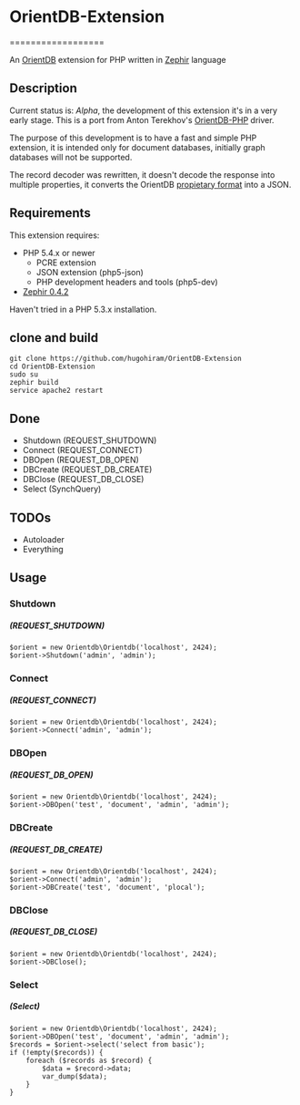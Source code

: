 # OrientDB-Extension
==================

An [OrientDB](https://github.com/nuvolabase/orientdb) extension for PHP written in [Zephir](http://zephir-lang.com/) language

## Description ##

Current status is: *Alpha*, the development of this extension it's in a very early stage. This is a port from Anton Terekhov's [OrientDB-PHP](https://github.com/AntonTerekhov/OrientDB-PHP) driver.

The purpose of this development is to have a fast and simple PHP extension, it is intended only for document databases, initially graph databases will not be supported.

The record decoder was rewritten, it doesn't decode the response into multiple properties, it converts the OrientDB [propietary format](https://github.com/orientechnologies/orientdb/wiki/Record-CSV-Serialization) into a JSON.

## Requirements ##

This extension requires:

* PHP 5.4.x or newer
    * PCRE extension
    * JSON extension (php5-json)
    * PHP development headers and tools (php5-dev)
* [Zephir 0.4.2](http://zephir-lang.com/install.html)

Haven't tried in a PHP 5.3.x installation.

## clone and build ##

    git clone https://github.com/hugohiram/OrientDB-Extension
    cd OrientDB-Extension
    sudo su
    zephir build
    service apache2 restart

## Done ##

* Shutdown (REQUEST_SHUTDOWN)
* Connect (REQUEST_CONNECT)
* DBOpen (REQUEST_DB_OPEN)
* DBCreate (REQUEST_DB_CREATE)
* DBClose (REQUEST_DB_CLOSE)
* Select (SynchQuery)

## TODOs ##

* Autoloader
* Everything

## Usage ##

### Shutdown ###
##### (REQUEST_SHUTDOWN) #####

    $orient = new Orientdb\Orientdb('localhost', 2424);
    $orient->Shutdown('admin', 'admin');

### Connect ###
##### (REQUEST_CONNECT) #####

    $orient = new Orientdb\Orientdb('localhost', 2424);
    $orient->Connect('admin', 'admin');

### DBOpen ###
##### (REQUEST_DB_OPEN) #####

    $orient = new Orientdb\Orientdb('localhost', 2424);
    $orient->DBOpen('test', 'document', 'admin', 'admin');

### DBCreate ###
##### (REQUEST_DB_CREATE) #####

    $orient = new Orientdb\Orientdb('localhost', 2424);
    $orient->Connect('admin', 'admin');
    $orient->DBCreate('test', 'document', 'plocal');

### DBClose ###
##### (REQUEST_DB_CLOSE) #####

    $orient = new Orientdb\Orientdb('localhost', 2424);
    $orient->DBClose();

### Select ###
##### (Select) #####

    $orient = new Orientdb\Orientdb('localhost', 2424);
    $orient->DBOpen('test', 'document', 'admin', 'admin');
    $records = $orient->select('select from basic');
    if (!empty($records)) {
		foreach ($records as $record) {
		    $data = $record->data;
			var_dump($data);
		}
	}
